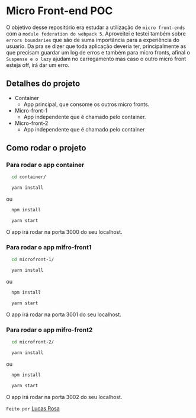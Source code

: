 # Micro Front-end POC

O objetivo desse repositório era estudar a utilização de `micro front-ends` com a `module federation do webpack 5`.
Aproveitei e testei também sobre `errors boundaries` que são de suma importância para a experiência do usuario. Da pra se dizer que toda aplicação deveria ter, principalmente as que precisam guardar um log de erros e também para micro fronts, afinal o `Suspense e o lazy` ajudam no carregamento mas caso o outro micro front esteja off, irá dar um erro.

## Detalhes do projeto

- Container
  - App principal, que consome os outros micro fronts.
- Micro-front-1
  - App independente que é chamado pelo container.
- Micro-front-2
  - App independente que é chamado pelo container

## Como rodar o projeto

### Para rodar o app container

```sh
  cd container/
```

```sh
  yarn install
```

ou

```sh
  npm install
```

```sh
  yarn start
```

O app irá rodar na porta 3000 do seu localhost.

### Para rodar o app mifro-front1

```sh
  cd microfront-1/
```

```sh
  yarn install
```

ou

```sh
  npm install
```

```sh
  yarn start
```

O app irá rodar na porta 3001 do seu localhost.

### Para rodar o app mifro-front2

```sh
  cd microfront-2/
```

```sh
  yarn install
```

ou

```sh
  npm install
```

```sh
  yarn start
```

O app irá rodar na porta 3002 do seu localhost.

`Feito por` [Lucas Rosa](https://github.com/Bluniz)
